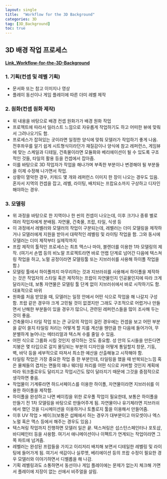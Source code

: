 ```yaml
---
layout: single
title:  "Workflow for the 3D Background"
categories: 3D
tag: [3D_Background] 
toc: true
---
```

## 3D 배경 작업 프로세스 
#### [Link_Workflow-for-the-3D-Background](https://www.youtube.com/watch?v=Po6Y6PHt0e4)

### 1. 기획(컨셉 및 레벨 기획)
- 문서화 또는 참고 이미지나 영상   
- 플레이 동선이나 게임 플레이에 따른 더미 레벨 제작   

### 2. 원화(컨셉 원화 제작)
- 위 내용을 바탕으로 배경 컨셉 원화가가 배경 원화 작업   
- 프로젝트에 따라서 일러스트 느낌으로 자유롭게 작업하기도 하고 어떠한 뷰에 맞춰서 그려나오기도 함.   
- 프로세스가 잡혀있는 곳이라면 일정한 양식에 맞춰 모델러가 작업하기 좋게 나옴. 전후좌우를 알기 쉽게 시트형식이라던가 재질감이나 양식에 참고 레퍼런스, 게임뷰에 맞는 스케일과 디테일, 건축물이라면 모듈화와 베리에이션이 될 수 있도록 구조적인 것들, 타일의 활용 등을 컨셉에서 잡아줌.   
- 이를 바탕으로 3D 작업자가 작업을 해나가며 부족한 부분이나 변경해야 될 부분들을 이제 수정해 나가면서 작업.   
- 상황이 열악한 경우, 키워드 몇 개와 레퍼런스 이미지 한 장이 나오는 경우도 있음. 혼자서 지역의 컨셉을 잡고, 레벨, 라이팅, 배치되는 프랍요소까지 구상하고 디자인 해야하는 경우.   

### 3. 모델링 
- 위 과정을 바탕으로 한 지역이나 한 씬의 컨셉이 나오는데, 이후 크기나 종류 별로 여러 작업자에게 분배됨. 자연물, 건축물, 프랍, 타일, 식생 등   
- 이 과정에서 레벨러와 모델러의 작업이 구분되는데, 레벨러는 더미 모델링을 제작하거나 모델러에게 지원을 받아서 대략적인 레벨링 및 라이팅 작업을 함. 그와 동시에 모델러는 더미 제작부터 실제작까지   
- 프랍 제작의 툴적인 프로세스는 최초 맥스나 마야, 블렌더를 이용한 1차 모델링의 제작. (여기서 손맵 등의 비노말 프로젝트라면 바로 언랩 단계로 넘어간 다음에 텍스쳐링 작업을 하고, 노멀 공정이라면 모델링툴 또는 지브러쉬를 사용해 하이폴 작업을 함.)   
- 모델링 툴에서 하이폴까지 마무리하는 것과 지브러쉬를 사용해서 하이폴을 제작하는 것은 작업자의 스타일 혹은 제작하는 프랍이 자연물인지 인공물인지에 따라 크게 달라지는데, 보통 자연물은 모델링 툴 단계 없이 지브러쉬에서 바로 시작하기도 함. 대표적으로 바위   
- 원화를 처음 받았을 때, 모델러는 일정 안에서 어떤 식으로 작업을 해 나갈지 구성함. 프랍 같은 경우야 크게 고민될 것이 없겠지만 그래도 구조적으로 어렵거나 만들면서 난해한 부분들이 있을 경우가 많으니, 관련된 레퍼런스들을 많이 조사해 두는 것이 좋음.   
- 건축물이나 타일 작업 또는 큰 규모의 작업이 걸린 경우에는 컨셉을 보고 어떤 부분을 같이 쓸지 타일링 처리는 어떻게 할 지를 계산을 웬만큼 한 다음에 들어가야, 무분별하게 늘어나는 메터리얼과 텍스쳐 수를 줄일 수 있음.   
- 어떤 식으로 그룹화 시킬 것인지 생각하는 것도 중요함. 성 안의 도시들을 만든다면 지붕은 몇 타입으로 갈지 몰딩되는 부분의 디자인을 어떻게 통일할지 창문, 기둥, 벽, 바닥 등을 세부적으로 따져서 최소한 예산을 산출해놓고 시작해야 함.   
- 타일링 작업은 가장 중요한 작업 중 한 부분인데, 타일링을 했을 때 반복되는느낌 혹은 물체들의 겹치는 면들의 먜나 웨더링 처리를 어떤 식으로 커버할 것인지 계획에 따라 워크플로우도 달리지고 작업시간도 많이 달라지기 때문에 그것을 중점적으로 생각하면 좋음.   
- 작업물이 기계류라면 하드서페이스를 이용한 하이폴, 자연물이라면 지브러쉬를 이용한 하이폴을 제작함.   
- 하이폴을 완성하고 나면 베이킹을 위한 로우폴 작업이 필요한데, 보통은 하이폴을 만들기 전 1차 모델링을 바탕으로 만들어주게 됨. 자연물이나 유기체라면 지브러쉬에서 했던 것을 디시메이션을 이용하거나 토폴로지 툴을 이용해서 만들어줌.   
- 이후 UV 작업 > 베이크(보통은 섭페에서 하는 경우가 대부분이고 마모셋이나 엑스 노멀 혹은 맥스 등에서 해주는 경우도 있음.)   
- 텍스쳐링 작업까지 진행하면 모델러 일은 끝. 텍스쳐링은 섭스턴스페인터나 포토샵, 바디페인터 등을 사용함. 여기서 애니메이션이나 이펙트가 연계되는 작업이라면 그쪽 파트에 넘겨줌.   
- 레벨러는 완성된 프랍들을 가지고 이리저리 배치해 보면서 디테일한 레벨링 및 라이팅에 들어가게 됨. 여기서 색감이나 실루엣, 베리에이션 등의 프랍 수정이 필요한 경우 모델러와 이야기하면서 디벨롭을 해 나감.   
- 기획 레벨링과도 소통하면서 동선이나 게임 플레이에는 문제가 없는지 체크해 가면서 플레이에 지장이 없는 선에서 비주얼을 살림.   

